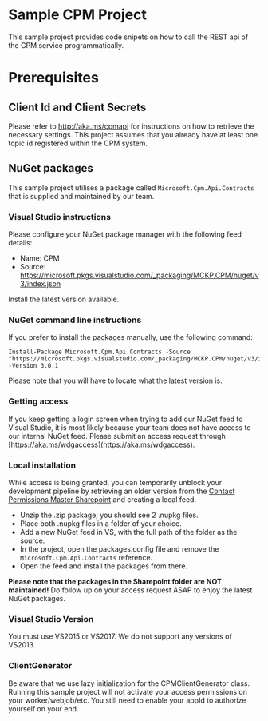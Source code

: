 ﻿# Sample CPM Project
This sample project provides code snipets on how to call the REST api of the CPM service programmatically. 

# Prerequisites 
## Client Id and Client Secrets
Please refer to http://aka.ms/cpmapi for instructions on how to retrieve the necessary settings. This project assumes that you already have at least one topic id registered within the CPM system.

## NuGet packages
This sample project utilises a package called `Microsoft.Cpm.Api.Contracts` that is supplied and maintained by our team.

### Visual Studio instructions
Please configure your NuGet package manager with the following feed details:
* Name: CPM
* Source: https://microsoft.pkgs.visualstudio.com/_packaging/MCKP.CPM/nuget/v3/index.json

Install the latest version available.

### NuGet command line instructions
If you prefer to install the packages manually, use the following command:
```
Install-Package Microsoft.Cpm.Api.Contracts -Source "https://microsoft.pkgs.visualstudio.com/_packaging/MCKP.CPM/nuget/v3/index.json" -Version 3.0.1
```
Please note that you will have to locate what the latest version is.

### Getting access
If you keep getting a login screen when trying to add our NuGet feed to Visual Studio, it is most likely because your team does not have access to our internal NuGet feed. Please submit an access request through [https://aka.ms/wdgaccess](https://aka.ms/wdgaccess).

### Local installation
While access is being granted, you can temporarily unblock your development pipeline by retrieving an older version from the [Contact Permissions Master Sharepoint](https://microsoft.sharepoint.com/teams/ContactPermissionsMaster/Shared%20Documents/Technical%20Stuff) and creating a local feed.
* Unzip the .zip package; you should see 2 .nupkg files.
* Place both .nupkg files in a folder of your choice.
* Add a new NuGet feed in VS, with the full path of the folder as the source.
* In the project, open the packages.config file and remove the `Microsoft.Cpm.Api.Contracts` reference.
* Open the feed and install the packages from there.

**Please note that the packages in the Sharepoint folder are NOT maintained!** Do follow up on your access request ASAP to enjoy the latest NuGet packages.

### Visual Studio Version
You must use VS2015 or VS2017. We do not support any versions of VS2013.

### ClientGenerator
Be aware that we use lazy initialization for the CPMClientGenerator class. Running this sample project will not activate your access permissions on your worker/webjob/etc. You still need to enable your appId to authorize yourself on your end.